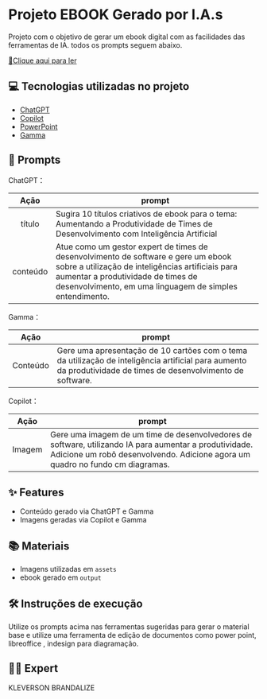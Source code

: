 # Projeto EBOOK Gerado por I.A.s


Projeto com o objetivo de gerar um ebook digital com as facilidades das ferramentas de IA. todos os prompts
seguem abaixo.

<a href="https://github.com/felipeAguiarCode/prompts-recipe-to-create-a-ebook/blob/main/output/ebook%20-%20css%20jedi%20output.pdf" title="View PDF now"> 📕Clique aqui para ler</a>

## 💻 Tecnologias utilizadas no projeto

- [ChatGPT](https://chat.openai.com/) 
- [Copilot](https://copilot.microsoft.com/)
- [PowerPoint](https://www.microsoft.com/en/microsoft-365/powerpoint)
- [Gamma](https://gamma.app/)

## 🧠 Prompts


ChatGPT：

|   Ação   | prompt                                                                                                                                                                                                                                                                         |
| :------: | ------------------------------------------------------------------------------------------------------------------------------------------------------------------------------------------------------------------------------------------------------------------------------ |
|  título  | Sugira 10 títulos criativos de ebook para o tema: Aumentando a Produtividade de Times de Desenvolvimento com Inteligência Artificial |
| conteúdo | Atue como um gestor expert de times de desenvolvimento de software e gere um ebook sobre a utilização de inteligências artificiais para aumentar a produtividade de times de desenvolvimento, em uma linguagem de simples entendimento. |

Gamma：

|  Ação  | prompt                                                                                 |
| :----: | -------------------------------------------------------------------------------------- |
| Conteúdo | Gere uma apresentação de 10 cartões com o tema da utilização de inteligência artificial para aumento da produtividade de times de desenvolvimento de software.  |

Copilot：

|  Ação  | prompt                                                                                 |
| :----: | -------------------------------------------------------------------------------------- |
| Imagem | Gere uma imagem de um time de desenvolvedores de software, utilizando IA para aumentar a produtividade. Adicione um robô desenvolvendo. Adicione agora um quadro no fundo cm diagramas.  |

## ✨ Features

- Conteúdo gerado via ChatGPT e Gamma
- Imagens geradas via Copilot e Gamma

## 📚 Materiais

- Imagens utilizadas em `assets`
- ebook gerado em `output`

## 🛠️ Instruções de execução

Utilize os prompts acima nas ferramentas sugeridas para gerar o material base e utilize uma ferramenta de edição de documentos como power point, libreoffice , indesign para diagramação.

## 👨‍💻 Expert
 KLEVERSON BRANDALIZE


